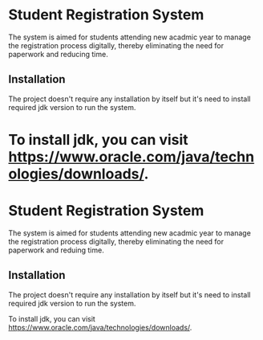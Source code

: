 # Student Registration System

The system is aimed for students attending new acadmic year to manage the registration process digitally, thereby eliminating the need for paperwork and reducing time.




## Installation

The project doesn't require any installation by itself but it's need to install required jdk version to run the system.

To install jdk, you can visit https://www.oracle.com/java/technologies/downloads/.
=======

# Student Registration System

The system is aimed for students attending new acadmic year to manage the registration process digitally, thereby eliminating the need for paperwork and reduing time.




## Installation

The project doesn't require any installation by itself but it's need to install required jdk version to run the system.

To install jdk, you can visit https://www.oracle.com/java/technologies/downloads/.

